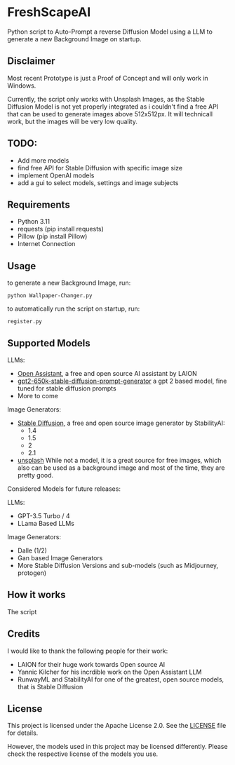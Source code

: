 # FreshScapeAI 

Python script to Auto-Prompt a reverse Diffusion Model using a LLM to generate a new Background Image on startup.

## Disclaimer

Most recent Prototype is just a Proof of Concept and will only work in Windows.

Currently, the script only works with Unsplash Images, as the Stable Diffusion Model is not yet properly integrated as i couldn't find a free API that can be used to generate images above 512x512px. It will technicall work, but the images will be very low quality.

## TODO:

- Add more models
- find free API for Stable Diffusion with specific image size
- implement OpenAI models
- add a gui to select models, settings and image subjects


## Requirements

- Python 3.11
- requests (pip install requests)
- Pillow (pip install Pillow)
- Internet Connection

## Usage

to generate a new Background Image, run:

    python Wallpaper-Changer.py

to automatically run the script on startup, run:

    register.py

## Supported Models

LLMs:

- [Open Assistant](https://www.open-assistant.io/), a free and open source AI assistant by LAION
- [gpt2-650k-stable-diffusion-prompt-generator](https://huggingface.co/Ar4ikov/gpt2-650k-stable-diffusion-prompt-generator) a gpt 2 based model, fine tuned for stable diffusion prompts
- More to come

Image Generators:

- [Stable Diffusion](https://stability.ai/stable-diffusion/), a free and open source image generator by StabilityAI:
    - 1.4
    - 1.5
    - 2
    - 2.1
- [unsplash](https://unsplash.com) While not a model, it is a great source for free images, which also can be used as a background image and most of the time, they are pretty good.

Considered Models for future releases:

LLMs:
- GPT-3.5 Turbo / 4
- LLama Based LLMs

Image Generators:
- Dalle (1/2)
- Gan based Image Generators
- More Stable Diffusion Versions and sub-models (such as Midjourney, protogen)

## How it works

The script 

## Credits

I would like to thank the following people for their work:
- LAION for their huge work towards Open source AI
- Yannic Kilcher for his incrdible work on the Open Assistant LLM
- RunwayML and StabilityAI for one of the greatest, open source models, that is Stable Diffusion

## License

This project is licensed under the Apache License 2.0. See the [LICENSE](LICENSE) file for details.

However, the models used in this project may be licensed differently. Please check the respective license of the models you use.
